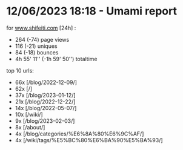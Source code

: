 # 12/06/2023 18:18 - Umami report
for www.shifeiti.com [24h] :

 - 264 (-74) page views
 - 116 (-21) uniques
 - 84 (-18) bounces
 - 4h 55' 11'' (-1h 59' 50'') totaltime


top 10 urls:
 - 66x [/blog/2022-12-09/]
 - 62x [/]
 - 37x [/blog/2023-01-12/]
 - 21x [/blog/2022-12-22/]
 - 14x [/blog/2022-05-07/]
 - 10x [/wiki/]
 - 9x [/blog/2023-02-03/]
 - 8x [/about/]
 - 4x [/blog/categories/%E6%8A%80%E6%9C%AF/]
 - 4x [/wiki/tags/%E5%BC%80%E6%BA%90%E5%BA%93/]


